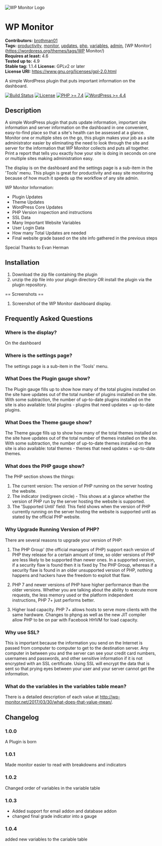 ![WP Monitor Logo](/wp-org-assets/banner-772x250.png)
# WP Monitor #
**Contributors:** [brothman01](https://profiles.wordpress.org/brothman01)  
**Tags:** [productivity](https://wordpress.org/themes/tags/productivity/), [monitor](https://wordpress.org/themes/tags/monitor/), [updates](https://wordpress.org/themes/tags/updates/), [php](https://wordpress.org/themes/tags/php/), [variables](https://wordpress.org/themes/tags/variables/), [admin](https://wordpress.org/themes/tags/admin/), [WP Monitor](https://wordpress.org/themes/tags/WP Monitor/)  
**Requires at least:** 4.6  
**Tested up to:** 4.9  
**Stable tag:** 1.1.4
**License:** GPLv2 or later  
**License URI:** https://www.gnu.org/licenses/gpl-2.0.html  

A simple WordPress plugin that puts important information on the dashboard.

[![Build Status](https://travis-ci.org/brothman01/wp-monitor.svg?branch=master)](https://travis-ci.org/brothman01/wp-monitor) [![License](https://img.shields.io/badge/license-GPL--2.0-brightgreen.svg)](https://github.com/brothman01/wp-monitor/blob/master/license.txt) [![PHP >= 7.4](https://img.shields.io/badge/php-%3E=%207.4-8892bf.svg)](https://secure.php.net/supported-versions.php) [![WordPress >= 4.4](https://img.shields.io/badge/wordpress-%3E=%204.4-blue.svg)](https://wordpress.org/download/release-archive/)  

## Description ##

A simple WordPress plugin that puts update information, important site information and server information on the dashboard in one convenient, easy-to-find place so that a site's health can be assessed at a glance.  Monitor one or multiple sites on the go, this plugin makes your job as a site administrator easier by eliminating the need to look through the site and server for the information that WP Monitor collects and puts all together.  Print a report that tells you exactly how your site is doing in seconds on one or multiple sites making administration easy.

The display is on the dashboard and the settings page is a sub-item in the 'Tools' menu.  This plugin is great for productivity and easy site monitoring because of how much it speeds up the workflow of any site admin.


WP Monitor Information:

* Plugin Updates
* Theme Updates
* WordPress Core Updates
* PHP Version inspection and instructions
* SSL Data
* Many Important Website Variables
* User Login Data
* How many Total Updates are needed
* Final website grade based on the site info gathered in the previous steps


Special Thanks to Evan Herman

## Installation ##

1. Download the zip file containing the plugin
2. unzip the zip file into your plugin directory
 OR
 install the plugin via the plugin repository.

 == Screenshots ==

 1. Screenshot of the WP Monitor dashboard display.

## Frequently Asked Questions ##

### Where is the display? ###

On the dashboard

### Where is the settings page? ###

The settings page is a sub-item in the 'Tools' menu.

### What Does the Plugin gauge show? ###

The Plugin gauge fills up to show how many of the total plugins installed on the site have updates out of the total number of plugins installed on the site.  With some subtraction, the number of up-to-date plugins installed on the site is also available:
total plugins - plugins that need updates = up-to-date plugins.

### What Does the Theme gauge show? ###

The Theme gauge fills up to show how many of the total themes installed on the site have updates out of the total number of themes installed on the site.  With some subtraction, the number of up-to-date themes installed on the site is also available:
total themes - themes that need updates = up-to-date themes.

### What does the PHP gauge show? ###

The PHP section shows the things:
1. The current version: The version of PHP running on the server hosting the website.
2. The indicator (red/green circle) - This shows at a glance whether the version of PHP run by the server hosting the website is supported.
3. The 'Supported Until' field: This field shows when the version of PHP currently running on the server hosting the website is supported until as stated by the official PHP website.

### Why Upgrade Running Version of PHP? ###

There are several reasons to upgrade your version of PHP:

1. The PHP Group' (the official managers of PHP) support each version of PHP they release for a certain amount of time, so older versions of PHP are less likely to be supported than newer ones.  In a supported version, if a security flaw is found then it is fixed by The PHP Group, whereas if a security flaw is found in an older unsupported version of PHP, nothing happens and hackers have the freedom to exploit that flaw.

2. PHP 7 and newer versions of PHP have higher performance than the older versions.  Whether you are talking about the ability to execute more requests, the less memory used or the platform independent instructions, PHP 7+ just performs better.

3. Higher load capacity.  PHP 7+ allows hosts to serve more clients with the same hardware.  Changes to phpng as well as the new JIT compiler allow PHP to be on par with Facebook HHVM for load capacity.

### Why use SSL? ###

This is important because the information you send on the Internet is passed from computer to computer to get to the destination server. Any computer in between you and the server can see your credit card numbers, usernames and passwords, and other sensitive information if it is not encrypted with an SSL certificate.  Using SSL will encrypt the data that is sent so that prying eyes between your user and your server cannot get the information.

### What do the variables in the variables table mean? ###

There is a detailed description of each value at http://wp-monitor.net/2017/03/30/what-does-that-value-mean/.

## Changelog ##

### 1.0.0 ###
A Plugin is born

### 1.0.1 ###
Made monitor easier to read with breakdowns and indicators

### 1.0.2 ###
Changed order of variables in the variable table

### 1.0.3 ###
- Added support for email addon and database addon
- changed final grade indicator into a gauge

### 1.0.4 ###
added new variables to the cariable table
